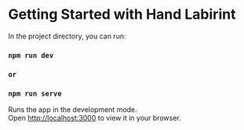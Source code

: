 # Getting Started with Hand Labirint

In the project directory, you can run:

### `npm run dev`
### `or`
### `npm run serve`

Runs the app in the development mode.\
Open [http://localhost:3000](http://localhost:3000) to view it in your browser.

